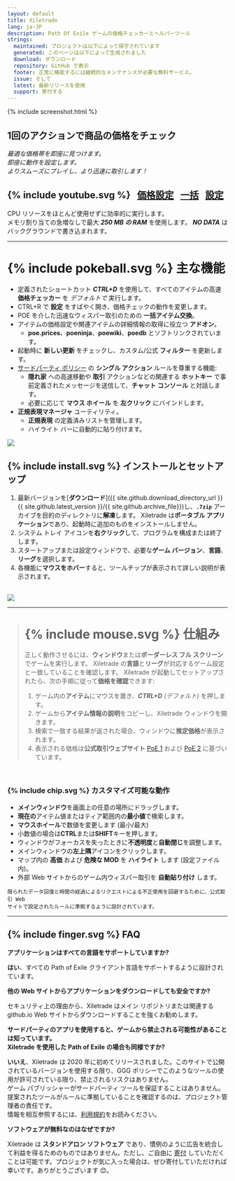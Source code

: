 ```yaml
---
layout: default
title: Xiletrade
lang: ja-JP
description: Path Of Exile ゲームの価格チェッカーとヘルパーツール
strings:
  maintained: プロジェクトは以下によって保守されています
  generated: このページは以下によって生成されました
  download: ダウンロード
  repository: GitHub で表示
  footer: 正常に機能するには継続的なメンテナンスが必要な無料サービス。
  issue: そして
  latest: 最新リリースを使用
  support: 寄付する
---
```

{% include screenshot.html %}
## 1回のアクションで商品の価格をチェック

*最適な価格帯を即座に見つけます。*  
*即座に動作を設定します。*  
*よりスムーズにプレイし、より迅速に取引します！*  

## {% include youtube.svg %} &nbsp; [価格設定](https://youtu.be/4mP3uOsr8oc) &nbsp; [一括](https://youtu.be/6yuLZXTho-A) &nbsp; [設定](https://youtu.be/libdIjrNM-8)<br>

CPU リソースをほとんど使用せずに効率的に実行します。  
メモリ割り当ての急増なしで最大 ***250 MB の RAM*** を使用します。
***NO DATA*** はバックグラウンドで書き込まれます。  

* * *

# {% include pokeball.svg %} 主な機能

- 定義されたショートカット ***CTRL+D*** を使用して、すべてのアイテムの高速 **価格チェッカー** を *デフォルトで* 実行します。
- CTRL+R で **設定** をすばやく開き、価格チェックの動作を変更します。
- POE を介した迅速なウィスパー取引のための **一括アイテム交換**。
- アイテムの価格設定や関連アイテムの詳細情報の取得に役立つ **アドオン**。
	- **poe.prices**、**poeninja**、**poewiki**、**poedb** とソフトリンクされています。
- 起動時に **新しい更新** をチェックし、カスタム/公式 **フィルター** を更新します。
- [サードパーティ ポリシー](https://www.pathofexile.com/developer/docs#policy) の **シングル アクション** ルールを尊重する機能:
	- **隠れ家** への高速移動や **取引** アクションなどの関連する **ホットキー** で事前定義されたメッセージを送信して、**チャット コンソール** と対話します。
	- 必要に応じて **マウス ホイール** を **左クリック** にバインドします。
- **正規表現マネージャ** ユーティリティ。
	- **正規表現** の定義済みリストを管理します。
	- ハイライト バーに自動的に貼り付けます。  

<img align="center" src="https://github.com/user-attachments/assets/1a3229fe-9f61-4c18-b4de-98e2ee026ace">
<br>

## {% include install.svg %} インストールとセットアップ

1. 最新バージョンを[**ダウンロード**]({{ site.github.download_directory_url }}{{ site.github.latest_version }}/{{ site.github.archive_file}})し、**`.7zip`** アーカイブを目的のディレクトリに**解凍**します。
Xiletrade は**ポータブル アプリケーション**であり、起動時に追加のものをインストールしません。
2. システム トレイ アイコンを**右クリック**して、プログラムを構成または終了します。
3. スタートアップまたは設定ウィンドウで、必要な**ゲーム バージョン**、**言語**、**リーグ**を選択します。
4. 各機能に**マウスをホバー**すると、ツールチップが表示されて詳しい説明が表示されます。  
<br>
<img src="https://github.com/user-attachments/assets/2aa8b83a-9144-4b56-8d79-1808aac0d486">
<br>

* * *
> # {% include mouse.svg %} 仕組み
>
> 正しく動作させるには、**ウィンドウ**または**ボーダーレス フル スクリーン**でゲームを実行します。
> Xiletrade の**言語**と**リーグ**が対応するゲーム設定と一致していることを確認します。
> Xiletrade が起動してセットアップされたら、次の手順に従って**価格を確認**できます:
> 1. ゲーム内の**アイテム**にマウスを置き、***CTRL+D*** *(デフォルト)* を押します。
> 2. ゲームから**アイテム情報の説明**をコピーし、Xiletrade ウィンドウを開きます。
> 3. 検索で一致する結果が返された場合、ウィンドウに**推定価格**が表示されます。
> 4. 表示される価格は**公式取引ウェブサイト** [PoE 1](https://www.pathofexile.com/trade/search/) および [PoE 2](https://www.pathofexile.com/trade2/search/poe2/) に基づいています。
<br>

### {% include chip.svg %} カスタマイズ可能な動作

* **メインウィンドウ**を画面上の任意の場所にドラッグします。
* **現在の**アイテム値またはティア範囲内の**最小値**で検索します。
* **マウスホイール**で数値を変更します (最小/最大)
* 小数値の場合は**CTRL**または**SHIFT**キーを押します。
* ウィンドウがフォーカスを失ったときに**不透明度**と**自動閉じ**を調整します。
* メインウィンドウの**左上隅**アイコンをクリックします。
* マップ内の **高価** および **危険な MOD** を **ハイライト** します (設定ファイル内)。
* 外部 Web サイトからのゲーム内ウィスパー取引を **自動貼り付け** します。

```
限られたデータ回復と時間の経過によるリクエストによる不正使用を回避するために、公式取引 Web
サイトで設定されたルールに準拠するように設計されています。
```
* * *

## {% include finger.svg %} FAQ

<p class="accordion"><b>アプリケーションはすべての言語をサポートしていますか?</b></p>
<div class="panel">
<b>はい</b>、すべての Path of Exile クライアント言語をサポートするように設計されています。
</div>

<p class="accordion"><b>他の Web サイトからアプリケーションをダウンロードしても安全ですか?</b></p>
<div class="panel">
セキュリティ上の理由から、Xiletrade はメイン リポジトリまたは関連する github.io Web サイトからダウンロードすることを強くお勧めします。
</div>

<p class="accordion"><b>サードパーティのアプリを使用すると、ゲームから禁止される可能性があることは知っています。<br>Xiletrade を使用した Path of Exile の場合も同様ですか?</b></p>
<div class="panel">
<b>いいえ</b>、Xiletrade は 2020 年に初めてリリースされました。このサイトで公開されているバージョンを使用する限り、GGG ポリシーでこのようなツールの使用が許可されている限り、禁止されるリスクはありません。
<br>ゲーム パブリッシャーがサードパーティ ツールを保証することはありません。
提案されたツールがルールに準拠していることを確認するのは、プロジェクト管理者の責任です。
<br>情報を相互参照するには、<a target="_blank" rel="noopener noreferrer" href="https://www.pathofexile.com/developer/docs#policy">利用規約</a>をお読みください。
</div>

<p class="accordion"><b>ソフトウェアが無料なのはなぜですか?</b></p>
<div class="panel">
Xiletrade は <b>スタンドアロン ソフトウェア</b> であり、慣例のように広告を統合して利益を得るためのものではありません。ただし、ご自由に <a target="_blank" rel="noopener noreferrer" href="{{ site.github.paypal_url }}">寄付</a> していただくことは可能です。プロジェクトが気に入った場合は、ぜひ寄付していただければ幸いです。ありがとうございます 😊。
</div>